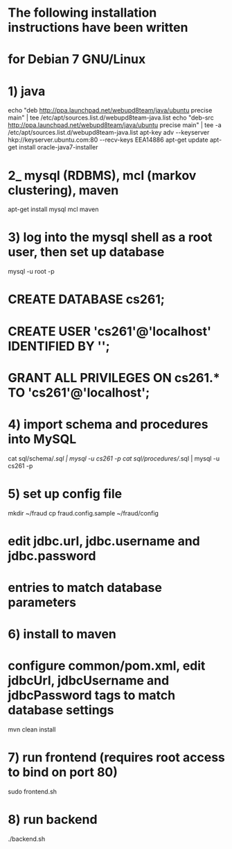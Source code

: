 # The following installation instructions have been written
# for Debian 7 GNU/Linux

# 1) java
echo "deb http://ppa.launchpad.net/webupd8team/java/ubuntu precise main" | tee /etc/apt/sources.list.d/webupd8team-java.list
echo "deb-src http://ppa.launchpad.net/webupd8team/java/ubuntu precise main" | tee -a /etc/apt/sources.list.d/webupd8team-java.list
apt-key adv --keyserver hkp://keyserver.ubuntu.com:80 --recv-keys EEA14886
apt-get update
apt-get install oracle-java7-installer

# 2_ mysql (RDBMS), mcl (markov clustering), maven
apt-get install mysql mcl maven

# 3) log into the mysql shell as a root user, then set up database
mysql -u root -p
# CREATE DATABASE cs261;
# CREATE USER 'cs261'@'localhost' IDENTIFIED BY '<password>';
# GRANT ALL PRIVILEGES ON cs261.* TO 'cs261'@'localhost';

# 4) import schema and procedures into MySQL
cat sql/schema/*.sql | mysql -u cs261 -p
cat sql/procedures/*.sql | mysql -u cs261 -p

# 5) set up config file
mkdir ~/fraud
cp fraud.config.sample ~/fraud/config
# edit jdbc.url, jdbc.username and jdbc.password
# entries to match database parameters

# 6) install to maven
# configure common/pom.xml, edit jdbcUrl, jdbcUsername and jdbcPassword tags to match database settings
mvn clean install

# 7) run frontend (requires root access to bind on port 80)
sudo frontend.sh
# 8) run backend
./backend.sh
